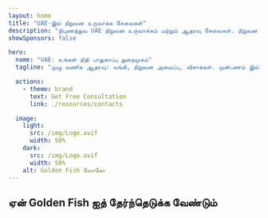 ```yaml
---
layout: home
title: "UAE-இல் நிறுவன உருவாக்க சேவைகள்"
description: "நிபுணத்துவ UAE நிறுவன உருவாக்கம் மற்றும் ஆதரவு சேவைகள். நிறுவன அமைப்பு, வங்கி, வரி, சட்ட மற்றும் விசா தீர்வுகள். உங்கள் வணிக கனவுகளை நனவாக்குகிறோம்."
showSponsors: false

hero:
  name: "UAE: உங்கள் நிதி பாதுகாப்பு துறைமுகம்"
  tagline: "முழு வணிக ஆதரவு: வங்கி, நிறுவன அமைப்பு, விசாக்கள். முன்பணம் இல்லை - அங்கீகாரத்திற்குப் பிறகு மட்டுமே கட்டணம்."

  actions:
    - theme: brand
      text: Get Free Consultation
      link: ./resources/contacts

  image:
    light:
      src: /img/Logo.avif
      width: 50%
    dark:
      src: /img/Logo.avif
      width: 50%
    alt: Golden Fish லோகோ
---
```


<FeatureCards :features="[
  {
    title: 'Company Setup Guide',
    details: 'Free Zone, Offshore, Mainland, கிளை நிறுவனங்களை அமைப்பதற்கான முழுமையான வழிகாட்டி.',
    items: [
      'Free Zones மற்றும் Mainland-இல் **100% அந்நிய உரிமை** கிடைக்கும்',
      'குறைந்த வரி விகிதங்கள் - 9% கார்ப்பரேட் வரி மட்டுமே',
      'நாணய கட்டுப்பாடுகள் இல்லை - எளிதான மூலதன திரும்பப்பெறுதல்'
    ],
    linkText: 'Read More',
    link: './uae-business/company-registration/overview',
    icon: {
      light: '/img/iStock-2051326997.avif',
      dark: '/img/iStock-1448478309.jpg',
      alt: 'நிறுவன அமைப்பு வழிகாட்டி'
    }
  },
  {
    title: 'Bank Account Opening',
    details: 'UAE-இன் நம்பகமான வங்கிகளுடன் வணிக அல்லது தனிப்பட்ட வங்கி கணக்குகளை எளிதாக திறக்கவும்.',
    items: [
      'உத்தரவாதமளிக்கப்பட்ட கார்ப்பரேட் வங்கி கணக்கு அங்கீகாரங்கள்',
      '90% வெற்றி விகிதம்',
      '**முன்பணம் இல்லை** - அங்கீகாரத்திற்குப் பிறகு மட்டுமே கட்டணம்',
    ],
    linkText: 'Read More',
    link: './uae-business/offer/banking/',
    icon: {
      light: '/img/iStock-2153786564.avif',
      dark: '/img/iStock-2166793628.avif',
      alt: 'வங்கி சேவைகள்'
    }
  },
  {
    title: 'Golden Visa & Residency',
    details: 'தடையற்ற விண்ணப்ப செயல்முறையுடன் நீண்டகால குடியிருப்பிற்கான UAE **Golden Visa**-வை பெறுங்கள்.',
    items: [
      '**ஒவ்வொரு 6 மாதங்களுக்கும் UAE-க்குள் நுழைய தேவையில்லை**',
      '98% வெற்றி விகிதம்',
      '**முன்பணம் இல்லை** - அங்கீகாரத்திற்குப் பிறகு மட்டுமே கட்டணம்',
    ],
    linkText: 'Read More',
    link: './uae-business/offer/golden-visa/',
    icon: {
      light: '/img/iStock-1312241253.avif',
      dark: '/img/ILONMASKID.webp',
      alt: 'விசா சேவைகள்'
    }
  },
]" />

<FeatureCards :features="[
  {
    title: 'Compliance Services',
    details: 'ESR அறிக்கைகள் மற்றும் UBO தாக்கல்கள் உட்பட சிக்கலான UAE ஒழுங்குமுறை தேவைகளில் எங்கள் நிபுணர்கள் உங்களுக்கு வழிகாட்டுகிறார்கள்.',
    items: [],
    linkText: 'Read More',
    link: './uae-business/company-registration/ubo',
    icon: {
      light: '/img/iStock-1299393716.avif',
      dark: '/img/iStock-2149731304.avif',
      alt: 'இணக்க சேவைகள்'
    }
  },
  {
    title: 'Corporate Tax & VAT',
    details: 'Federal Tax Authority (FTA) உடன் கார்ப்பரேட் வரி மற்றும் VAT கடமைகளுக்கு இணங்க நிபுணர் ஆலோசனை உறுதி செய்கிறது.',
    items: [],
    linkText: 'Read More',
    link: './uae-business/company-registration/accounting-legal',
    icon: {
      light: '/img/iStock-1018285934.avif',
      dark: '/img/iStock-584576538.avif',
      alt: 'வரி சேவைகள்'
    }
  },
  {
    title: 'Legal Services',
    details: 'M&As, கார்ப்பரேட் மறுசீரமைப்பு, நிதி மற்றும் தகராறு தீர்வு தொடர்பான UAE சட்டங்களில் சட்ட குழு ஆலோசனை வழங்குகிறது.',
    items: [],
    linkText: 'Read More',
    link: './uae-business/company-registration/Protect-Your-Business',
    icon: {
      light: '/img/iStock-650045508.avif',
      dark: '/img/iStock-1498627598.avif',
      alt: 'சட்ட சேவைகள்'
    }
  },
  {
    title: 'Accounting & Payroll',
    details: 'எங்கள் கணக்காளர்கள் நிதியை நிர்வகித்து, கணக்கு வைத்தல், சரிசெய்தல், ஊதியப்பட்டியல் மற்றும் தணிக்கை ஆதரவை வழங்கி, நியமன செலவுகளை சேமிக்கிறார்கள்.',
    items: [],
    linkText: 'Read More',
    link: './resources/contacts',
    icon: {
      light: '/img/iStock-1022793868.avif',
      dark: '/img/iStock-1320130292.jpg',
      alt: 'கணக்கியல் சேவைகள்'
    }
  },
]" />

## ஏன் Golden Fish ஐத் தேர்ந்தெடுக்க வேண்டும்

<BenefitsList :features="[
{
 icon: '💰',
 title: 'வெற்றி-அடிப்படையிலான கட்டணங்கள்',
 text: '**முன்பணம் இல்லை - அங்கீகாரத்திற்குப் பிறகு மட்டுமே செலுத்துங்கள்.** மறைக்கப்பட்ட செலவுகள் இல்லாமல் முழு வெளிப்படைத்தன்மை.'
},
{
 icon: '🔄',
 title: 'பல்வேறு தீர்வுகள்',
 text: 'உள்ளூர் மற்றும் சர்வதேச வங்கிகளுக்கான அணுகல். முதன்மை விண்ணப்பம் நிராகரிக்கப்பட்டால் மாற்று விருப்பங்கள்.'
},
{
 icon: '🏦',
 title: 'வங்கி உறவுகள்',
 text: 'முக்கிய UAE மற்றும் சர்வதேச வங்கிகளுடன் வலுவான கூட்டாண்மை. அங்கீகார வாய்ப்புகளை அதிகரிக்க பல வங்கிகளுக்கு விண்ணப்பங்கள்.'
},
{
 icon: '📊',
 title: 'முழுமையான மேலாண்மை',
 text: 'ஆவணங்களில் இருந்து கணக்கு செயல்படுத்தல் வரை முழு கையாளுதல், வார முன்னேற்ற அறிக்கைகள் மற்றும் நேரடி வங்கித் தொடர்பு.'
},
{
 icon: '📝',
 title: 'தொழில்முறை ஆவணப்படுத்தல்',
 text: 'எங்கள் குழு விரிவான வணிகத் திட்டங்களைத் தயாரித்து அனைத்து இணக்க ஆவணங்களையும் கையாளுகிறது.'
},
{
 icon: '🤝',
 title: 'தொடர்ச்சியான ஆதரவு',
 text: 'கணக்கு திறந்த பிறகு வங்கி செயல்பாடுகள் மற்றும் இணக்கத் தேவைகளுக்கு தொடர்ச்சியான உதவி.'
}
]" />

<!-- ## இப்போதே தொடங்குங்கள் - இலவச ஆரம்ப ஆலோசனை

<div id="contact-form"></div>

<video  autoplay muted playsinline style="padding: 80px" >
  <source src="/img/iStock-2185906461.mp4" type="video/mp4">
</video>

<ContactFormModal formName="Home page" buttonText="இலவச ஆலோசனை பெறுங்கள்"
:services="['📝 நிறுவன பதிவு', '🏧 வங்கி கணக்குகள் திறத்தல்', '🪪 EID & Golden Visa', 'பிற சேவைகள்']"/> -->

<!-- <br>

# வெற்றிக் கதைகள்

<br>

<ImageGrid :images="[
  { src: '/img/iStock-1945498989.avif', href: './immigration.md', alt: 'UAE குடியேற்றம்' },
  { src: '/img/iStock-1965736217.avif', href: './immigration.md', alt: 'UAE குடியேற்றம்' },
]"/> -->